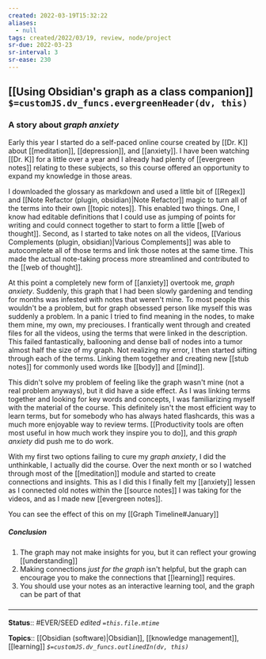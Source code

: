 ```yaml
---
created: 2022-03-19T15:32:22 
aliases:
  - null
tags: created/2022/03/19, review, node/project
sr-due: 2022-03-23
sr-interval: 3
sr-ease: 230
---
```


## [[Using Obsidian's graph as a class companion]] `$=customJS.dv_funcs.evergreenHeader(dv, this)`


### A story about *graph anxiety*
Early this year I started do a self-paced online course created by [[Dr. K]] about [[meditation]], [[depression]], and [[anxiety]]. I have been watching [[Dr. K]] for a little over a year and I already had plenty of [[evergreen notes]] relating to these subjects, so this course offered an opportunity to expand my knowledge in those areas.

I downloaded the glossary as markdown and used a little bit of [[Regex]] and [[Note Refactor (plugin, obsidian)|Note Refactor]] magic to turn all of the terms into their own [[topic notes]]. This enabled two things. One, I know had editable definitions that I could use as jumping of points for writing and could connect together to start to form a little [[web of thought]]. Second, as I started to take notes on all the videos, [[Various Complements (plugin, obsidian)|Various Complements]] was able to autocomplete all of those terms and link those notes at the same time. This made the actual note-taking process more streamlined and contributed to the [[web of thought]].

At this point a completely new form of [[anxiety]] overtook me, *graph anxiety*. Suddenly, this graph that I had been slowly gardening and tending for months was infested with notes that weren't mine. To most people this wouldn't be a problem, but for graph obsessed person like myself this was suddenly a problem. In a panic I tried to find meaning in the nodes, to make them mine, my own, my preciouses. I frantically went through and created files for all the videos, using the terms that were linked in the description. This failed fantastically, ballooning and dense ball of nodes into a tumor almost half the size of my graph. Not realizing my error, I then started sifting through each of the terms. Linking them together and creating new [[stub notes]] for commonly used words like [[body]] and [[mind]].

This didn't solve my problem of feeling like the graph wasn't mine (not a real problem anyways), but it did have a side effect. As I was linking terms together and looking for key words and concepts, I was familiarizing myself with the material of the course. This definitely isn't the most efficient way to learn terms, but for somebody who has always hated flashcards, this was a much more enjoyable way to review terms. [[Productivity tools are often most useful in how much work they inspire you to do]], and this *graph anxiety* did push me to do work.

With my first two options failing to cure my *graph anxiety*, I did the unthinkable, I actually did the course. Over the next month or so I watched through most of the [[meditation]] module and started to create connections and insights. This as I did this I finally felt my [[anxiety]] lessen as I connected old notes within the [[source notes]] I was taking for the videos, and as I made new [[evergreen notes]].

You can see the effect of this on my [[Graph Timeline#January]]


##### Conclusion

1. The graph may not make insights for you, but it can reflect your growing [[understanding]]
2. Making connections *just for the graph* isn't helpful, but the graph can encourage you to make the connections that [[learning]] requires.
3. You should use your notes as an interactive learning tool, and the graph can be part of that


### <hr class="footnote"/>

**Status**:: #EVER/SEED 
*edited `=this.file.mtime`*

**Topics**:: [[Obsidian (software)|Obsidian]], [[knowledge management]], [[learning]]
*`$=customJS.dv_funcs.outlinedIn(dv, this)`*
